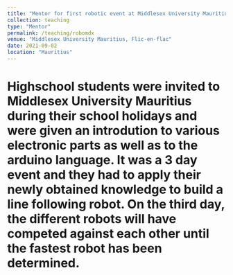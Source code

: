 ```yaml
---
title: "Mentor for first robotic event at Middlesex University Mauritius"
collection: teaching
type: "Mentor"
permalink: /teaching/robomdx
venue: "Middlesex University Mauritius, Flic-en-flac"
date: 2021-09-02
location: "Mauritius"
---
```

Highschool students were invited to Middlesex University Mauritius during their school holidays and were given an introdution to various electronic parts as well as to the arduino language. It was a 3 day event and they had to apply their newly obtained knowledge to build a line following robot. On the third day, the different robots will have competed against each other until the fastest robot has been determined.
======